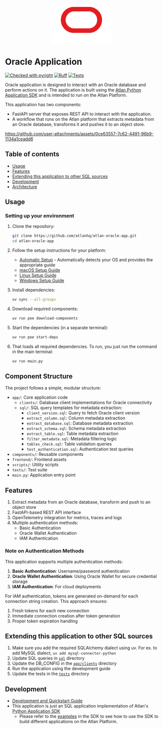 <p align="center">
  <img src="./frontend/static/oracle_icon.png" alt="Oracle Logo" width="200" height="auto">
</p>

# Oracle Application

[![Checked with pyright](https://microsoft.github.io/pyright/img/pyright_badge.svg)](https://microsoft.github.io/pyright/)
[![Ruff](https://img.shields.io/endpoint?url=https://raw.githubusercontent.com/astral-sh/ruff/main/assets/badge/v2.json)](https://github.com/astral-sh/ruff)
[![Tests](https://github.com/atlanhq/atlan-oracle-app/actions/workflows/unit-tests.yml/badge.svg)](https://github.com/atlanhq/atlan-oracle-app/actions/workflows/unit-tests.yml)

Oracle application is designed to interact with an Oracle database and perform actions on it. The application is built using the [Atlan Python Application SDK](https://github.com/atlanhq/application-sdk) and is intended to run on the Atlan Platform.

This application has two components:

- FastAPI server that exposes REST API to interact with the application.
- A workflow that runs on the Atlan platform that extracts metadata from an Oracle database, transforms it and pushes it to an object store.

https://github.com/user-attachments/assets/0ce63557-7c62-4491-96b9-1134a1ceadd6

## Table of contents

- [Usage](#usage)
- [Features](#features)
- [Extending this application to other SQL sources](#extending-this-application-to-other-sql-sources)
- [Development](#development)
- [Architecture](./docs/ARCHITECTURE.md)

## Usage

### Setting up your environment

1. Clone the repository:

   ```bash
   git clone https://github.com/atlanhq/atlan-oracle-app.git
   cd atlan-oracle-app
   ```

2. Follow the setup instructions for your platform:

   - [Automatic Setup](./.cursor/rules/setup.mdc) - Automatically detects your OS and provides the appropriate guide
   - [macOS Setup Guide](https://github.com/atlanhq/application-sdk/blob/main/docs/docs/setup/MAC.md)
   - [Linux Setup Guide](https://github.com/atlanhq/application-sdk/blob/main/docs/docs/setup/LINUX.md)
   - [Windows Setup Guide](https://github.com/atlanhq/application-sdk/blob/main/docs/docs/setup/WINDOWS.md)

3. Install dependencies:

   ```bash
   uv sync --all-groups
   ```

4. Download required components:

   ```bash
   uv run poe download-components
   ```

5. Start the dependencies (in a separate terminal):

   ```bash
   uv run poe start-deps
   ```

6. That loads all required dependencies. To run, you just run the command in the main terminal:
   ```bash
   uv run main.py
   ```

## Component Structure

The project follows a simple, modular structure:

- `app/`: Core application code
  - `clients/`: Database client implementations for Oracle connectivity
  - `sql/`: SQL query templates for metadata extraction:
    - `client_version.sql`: Query to fetch Oracle client version
    - `extract_column.sql`: Column metadata extraction
    - `extract_database.sql`: Database metadata extraction
    - `extract_schema.sql`: Schema metadata extraction
    - `extract_table.sql`: Table metadata extraction
    - `filter_metadata.sql`: Metadata filtering logic
    - `tables_check.sql`: Table validation queries
    - `test_authentication.sql`: Authentication test queries
- `components/`: Reusable components
- `frontend/`: Frontend assets
- `scripts/`: Utility scripts
- `tests/`: Test suite
- `main.py`: Application entry point

## Features

1. Extract metadata from an Oracle database, transform and push to an object store
2. FastAPI-based REST API interface
3. OpenTelemetry integration for metrics, traces and logs
4. Multiple authentication methods:
   - Basic Authentication
   - Oracle Wallet Authentication
   - IAM Authentication

### Note on Authentication Methods

This application supports multiple authentication methods:

1. **Basic Authentication**: Username/password authentication
2. **Oracle Wallet Authentication**: Using Oracle Wallet for secure credential storage
3. **IAM Authentication**: For cloud deployments

For IAM authentication, tokens are generated on-demand for each connection string creation. This approach ensures:

1. Fresh tokens for each new connection
2. Immediate connection creation after token generation
3. Proper token expiration handling

## Extending this application to other SQL sources

1. Make sure you add the required SQLAlchemy dialect using uv. For ex. to add MySQL dialect, `uv add mysql-connector-python`
2. Update SQL queries in [`sql`](app/sql) directory
3. Update the DB_CONFIG in the [`app/clients`](app/clients) directory
4. Run the application using the development guide
5. Update the tests in the [`tests`](tests) directory

## Development

- [Development and Quickstart Guide](./docs/DEVELOPMENT.md)
- This application is just an SQL application implementation of Atlan's [Python Application SDK](https://github.com/atlanhq/application-sdk)
  - Please refer to the [examples](https://github.com/atlanhq/application-sdk/tree/main/examples) in the SDK to see how to use the SDK to build different applications on the Atlan Platform.
